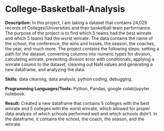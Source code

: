 # College-Basketball-Analysis

**Description:** In this project, I am taking a dataset that contains 24,029 records of Colleges/Universities and their basketball team performance. The purpose of the project is to find which 5 teams had the best winrate and which 5 teams had the worst winrate. The data contains the name of the school, the conference, the wins and losses, the season, the coaches, the year, and much more. The project contains the following steps: setting a path for the dataset, converting columns into numeric types for division, calculating winrate, preventing division error with conditionals, applying a winrate column to the dataset, cleaning out NaN values and generating a new dataframe, and analyzing the data.

**Skills:** data cleaning, data analysis, python coding, debugging.

**Programming Languages/Tools:** Python, Pandas, google colab/jupyter notebook.

**Result:** Created a new dataframe that contains 5 colleges with the best winrate and 5 colleges with the worst winrate, which allowed for proper data analysis of which schools performed well and which schools didn't. In the dataframe, it contains the school, the coach, the season, and the winrate. 
